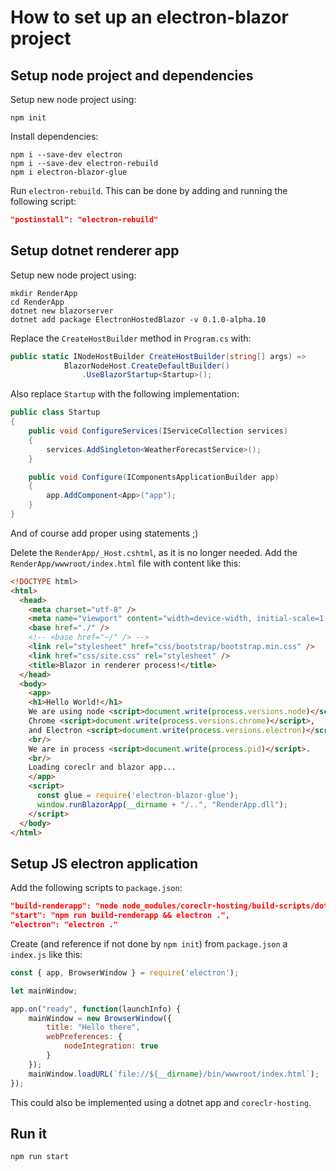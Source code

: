 # How to set up an electron-blazor project

## Setup node project and dependencies

Setup new node project using:

```shell
npm init
```

Install dependencies:

```shell
npm i --save-dev electron
npm i --save-dev electron-rebuild
npm i electron-blazor-glue
```

Run `electron-rebuild`. This can be done by adding and running the following script:

```json
"postinstall": "electron-rebuild"
```

## Setup dotnet renderer app

Setup new node project using:

```shell
mkdir RenderApp
cd RenderApp
dotnet new blazorserver
dotnet add package ElectronHostedBlazor -v 0.1.0-alpha.10
```

Replace the `CreateHostBuilder` method in `Program.cs` with:

```cs
public static INodeHostBuilder CreateHostBuilder(string[] args) =>
            BlazorNodeHost.CreateDefaultBuilder()
                .UseBlazorStartup<Startup>();
```

Also replace `Startup` with the following implementation:

```cs
public class Startup
{
    public void ConfigureServices(IServiceCollection services)
    {
        services.AddSingleton<WeatherForecastService>();
    }

    public void Configure(IComponentsApplicationBuilder app)
    {
        app.AddComponent<App>("app");
    }
}
```

And of course add proper using statements ;)

Delete the `RenderApp/_Host.cshtml`, as it is no longer needed.
Add the `RenderApp/wwwroot/index.html` file with content like this:

```html
<!DOCTYPE html>
<html>
  <head>
    <meta charset="utf-8" />
    <meta name="viewport" content="width=device-width, initial-scale=1.0" /> 
    <base href="./" />
    <!-- <base href="~/" /> -->
    <link rel="stylesheet" href="css/bootstrap/bootstrap.min.css" />
    <link href="css/site.css" rel="stylesheet" />
    <title>Blazor in renderer process!</title>
  </head>
  <body>
    <app>
    <h1>Hello World!</h1>
    We are using node <script>document.write(process.versions.node)</script>,
    Chrome <script>document.write(process.versions.chrome)</script>,
    and Electron <script>document.write(process.versions.electron)</script>.
    <br/>
    We are in process <script>document.write(process.pid)</script>.
    <br/>
    Loading coreclr and blazor app...
    </app>
    <script>
      const glue = require('electron-blazor-glue');
      window.runBlazorApp(__dirname + "/..", "RenderApp.dll");
    </script>
  </body>
</html>
```

## Setup JS electron application

Add the following scripts to `package.json`:

```json
"build-renderapp": "node node_modules/coreclr-hosting/build-scripts/dotnet-publish.js RenderApp/RenderApp.csproj bin",
"start": "npm run build-renderapp && electron .",
"electron": "electron ."
```

Create (and reference if not done by `npm init`) from `package.json` a `index.js` like this:

```javascript
const { app, BrowserWindow } = require('electron');

let mainWindow;

app.on("ready", function(launchInfo) {
    mainWindow = new BrowserWindow({
        title: "Hello there",
        webPreferences: {
            nodeIntegration: true
        }
    });
    mainWindow.loadURL(`file://${__dirname}/bin/wwwroot/index.html`);
});
```

This could also be implemented using a dotnet app and `coreclr-hosting`.

## Run it

```shell
npm run start
```
